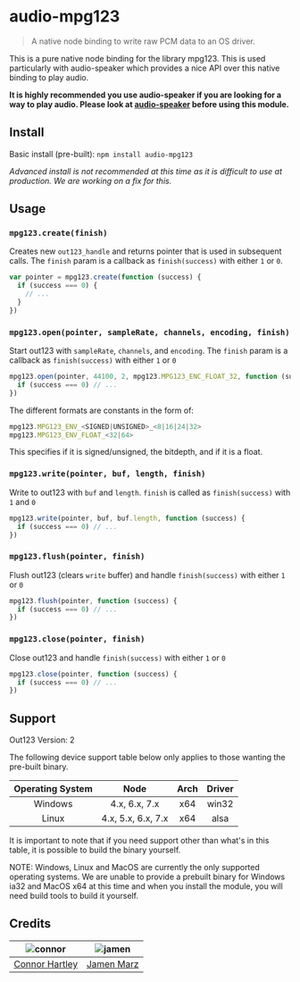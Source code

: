 # audio-mpg123

> A native node binding to write raw PCM data to an OS driver.

This is a pure native node binding for the library mpg123. This is used particularly with audio-speaker
which provides a nice API over this native binding to play audio.

**It is highly recommended you use audio-speaker if you are looking for a way to play audio. Please
look at [audio-speaker][speaker-link] before using this module.**

## Install

Basic install (pre-built): `npm install audio-mpg123`

*Advanced install is not recommended at this time as it is difficult to use at production.
We are working on a fix for this.*

## Usage

### `mpg123.create(finish)`

Creates new `out123_handle` and returns pointer that is used in subsequent calls.  The `finish` param is a callback as `finish(success)` with either `1` or `0`.

```js
var pointer = mpg123.create(function (success) {
  if (success === 0) {
    // ...
  }
})
```

### `mpg123.open(pointer, sampleRate, channels, encoding, finish)`

Start out123 with `sampleRate`, `channels`, and `encoding`.  The `finish` param is a callback as `finish(success)` with either `1` or `0`

```js
mpg123.open(pointer, 44100, 2, mpg123.MPG123_ENC_FLOAT_32, function (success) {
  if (success === 0) // ...
})
```

The different formats are constants in the form of:

```js
mpg123.MPG123_ENV_<SIGNED|UNSIGNED>_<8|16|24|32>
mpg123.MPG123_ENV_FLOAT_<32|64>
```

This specifies if it is signed/unsigned, the bitdepth, and if it is a float.

### `mpg123.write(pointer, buf, length, finish)`

Write to out123 with `buf` and `length`.  `finish` is called as `finish(success)` with `1` and `0`

```js
mpg123.write(pointer, buf, buf.length, function (success) {
  if (success === 0) // ...
})
```

### `mpg123.flush(pointer, finish)`

Flush out123 (clears `write` buffer) and handle `finish(success)` with either `1` or `0`

```js
mpg123.flush(pointer, function (success) {
  if (success === 0) // ...
})
```

### `mpg123.close(pointer, finish)`

Close out123 and handle `finish(success)` with either `1` or `0`

```js
mpg123.close(pointer, function (success) {
  if (success === 0) // ...
})
```

## Support

Out123 Version: 2

The following device support table below only applies to those wanting the pre-built binary.

|      Operating System       |             Node             |            Arch             |          Driver             |
| :-------------------------: | :--------------------------: | :-------------------------: | :-------------------------: |
|          Windows            |        4.x, 6.x, 7.x         |            x64              |           win32             |
|           Linux             |      4.x, 5.x, 6.x, 7.x      |            x64              |           alsa              |

It is important to note that if you need support other than what's in this table, it is
possible to build the binary yourself.

NOTE: Windows, Linux and MacOS are currently the only supported operating systems.
We are unable to provide a prebuilt binary for Windows ia32 and MacOS x64 at this time and when you install the module,
you will need build tools to build it yourself.

## Credits

| ![connor][connor-avatar]      | ![jamen][jamen-avatar]       |
| :---------------------------: | :---------------------------: |
| [Connor Hartley][connor-link] | [Jamen Marz][jamen-link]      |

  [speaker-link]: https://github.com/audiojs/audio-speaker

  [connor-avatar]: https://avatars0.githubusercontent.com/u/12867785?v=3&s=125
  [connor-link]: https://github.com/connorhartley
  [jamen-avatar]: https://avatars.githubusercontent.com/u/6251703?v=3&s=125
  [jamen-link]: https://github.com/jamen
